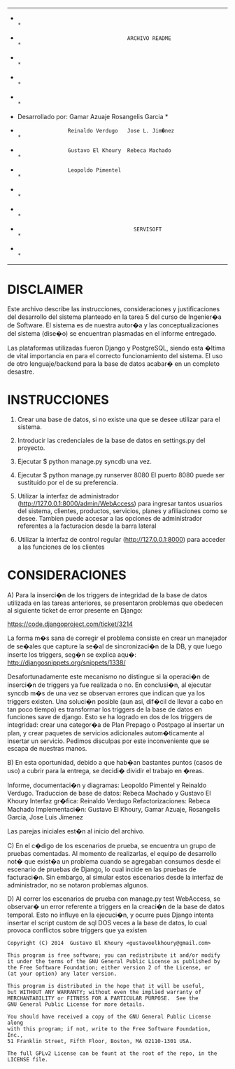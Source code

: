 ****************************************************************************************************
*                                                                                                  *
*                                        ARCHIVO README                                            *
*                                                                                                  *
*                                                                                                  *
*                                                                                                  *
*   Desarrollado por: Gamar Azuaje       Rosangelis Garcia                                         *
*                     Reinaldo Verdugo   Jose L. Jim�nez                                           *
*                     Gustavo El Khoury  Rebeca Machado                                            *
*                     Leopoldo Pimentel                                                            *
*                                                                                                  *
*                                                                                                  *
*                                          SERVISOFT                                               *
*                                                                                                  *
****************************************************************************************************

DISCLAIMER
==========
Este archivo describe las instrucciones, consideraciones y justificaciones del desarrollo del 
sistema planteado en la tarea 5 del curso de Ingenier�a de Software. El sistema es de nuestra 
autor�a y las conceptualizaciones del sistema (dise�o) se encuentran plasmadas en el informe 
entregado. 

Las plataformas utilizadas fueron Django y PostgreSQL, siendo esta �ltima de vital importancia en 
para el correcto funcionamiento del sistema. El uso de otro lenguaje/backend para la base de datos 
acabar� en un completo desastre.


INSTRUCCIONES
=============

1) Crear una base de datos, si no existe una que se desee utilizar para el sistema.

2) Introducir las credenciales de la base de datos en settings.py del proyecto.

3) Ejecutar 
      $ python manage.py syncdb 
   una vez.
   
4) Ejecutar 
      $ python manage.py runserver 8080
   El puerto 8080 puede ser sustituido por el de su preferencia.
   
   
5) Utilizar la interfaz de administrador (http://127.0.0.1:8000/admin/WebAccess) para ingresar tantos 
usuarios del sistema, clientes, productos, servicios, planes y afiliaciones como se desee. Tambien
puede accesar a las opciones de administrador referentes a la facturacion desde la barra lateral

6) Utilizar la interfaz de control regular (http://127.0.0.1:8000) para acceder a las funciones de 
los clientes


CONSIDERACIONES
===============

A) Para la inserci�n de los triggers de integridad de la base de datos utilizada en las tareas 
anteriores, se presentaron problemas que obedecen al siguiente ticket de error presente en Django:

https://code.djangoproject.com/ticket/3214

La forma m�s sana de corregir el problema consiste en crear un manejador de se�ales que capture la 
se�al de sincronizaci�n de la DB, y que luego inserte los triggers, seg�n se explica aqu�:
http://djangosnippets.org/snippets/1338/

Desafortunadamente este mecanismo no distingue si la operaci�n de inserci�n de triggers ya fue 
realizada o no. En conclusi�n, al ejecutar syncdb m�s de una vez se observan errores que indican 
que ya los triggers existen. Una soluci�n posible (aun asi, dif�cil de llevar a cabo en tan poco 
tiempo) es transformar los triggers de la base de datos en funciones save de django. Esto se ha
logrado en dos de los triggers de integridad: crear una categor�a de Plan Prepago o Postpago
al insertar un plan, y crear paquetes de servicios adicionales autom�ticamente al insertar un servicio.
Pedimos disculpas por este inconveniente que se escapa de nuestras manos.

B) En esta oportunidad, debido a que hab�an bastantes puntos (casos de uso) a cubrir para la 
entrega, se decidi� dividir el trabajo en �reas.

Informe, documentaci�n y diagramas: Leopoldo Pimentel y Reinaldo Verdugo.
Traduccion de base de datos: Rebeca Machado y Gustavo El Khoury
Interfaz gr�fica: Reinaldo Verdugo
Refactorizaciones: Rebeca Machado
Implementaci�n: Gustavo El Khoury, Gamar Azuaje, Rosangelis Garcia, Jose Luis Jimenez

Las parejas iniciales est�n al inicio del archivo.

C) En el c�digo de los escenarios de prueba, se encuentra un grupo de pruebas comentadas. Al momento de
realizarlas, el equipo de desarrollo not� que exist�a un problema cuando se agregaban consumos desde el
escenario de pruebas de Django, lo cual incide en las pruebas de facturaci�n. Sin embargo, al simular
estos escenarios desde la interfaz de administrador, no se notaron problemas algunos.

D) Al correr los escenarios de prueba con manage.py test WebAccess, se observar� un error referente a
triggers en la creaci�n de la base de datos temporal. Esto no influye en la ejecuci�n, y ocurre
pues Django intenta insertar el script custom de sql DOS veces a la base de datos, lo cual provoca
conflictos sobre triggers que ya existen


    Copyright (C) 2014  Gustavo El Khoury <gustavoelkhoury@gmail.com>

    This program is free software; you can redistribute it and/or modify
    it under the terms of the GNU General Public License as published by
    the Free Software Foundation; either version 2 of the License, or
    (at your option) any later version.

    This program is distributed in the hope that it will be useful,
    but WITHOUT ANY WARRANTY; without even the implied warranty of
    MERCHANTABILITY or FITNESS FOR A PARTICULAR PURPOSE.  See the
    GNU General Public License for more details.

    You should have received a copy of the GNU General Public License along
    with this program; if not, write to the Free Software Foundation, Inc.,
    51 Franklin Street, Fifth Floor, Boston, MA 02110-1301 USA.

    The full GPLv2 License can be fount at the root of the repo, in the 
    LICENSE file.

